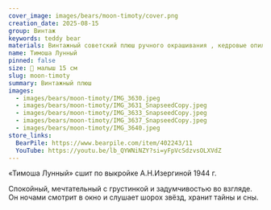 ```yaml
---
cover_image: images/bears/moon-timoty/cover.png
creation_date: 2025-08-15
group: Винтаж
keywords: teddy bear
materials: Винтажный советский плюш ручного окрашивания , кедровые опилки, металлический гранулят
name: Тимоша Лунный
pinned: false
size: 🐻 малыш 15 см
slug: moon-timoty
summary: Винтажный плюш
images:
  - images/bears/moon-timoty/IMG_3630.jpeg
  - images/bears/moon-timoty/IMG_3631_SnapseedCopy.jpeg
  - images/bears/moon-timoty/IMG_3633_SnapseedCopy.jpeg
  - images/bears/moon-timoty/IMG_3637_SnapseedCopy.jpeg
  - images/bears/moon-timoty/IMG_3640.jpeg
store_links:
  BearPile: https://www.bearpile.com/item/402243/11
  YouTube: https://youtu.be/lb_QYWNiNZY?si=yFpVcSdzvsOLXVdZ
---
```

«Тимоша Лунный» сшит по выкройке А.Н.Изергиной 1944 г.

Спокойный, мечтательный с грустинкой и задумчивостью во взгляде. 
Он ночами смотрит в окно и слушает шорох звёзд, хранит тайны и сны. 
